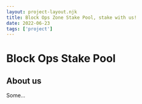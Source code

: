 ```yaml
---
layout: project-layout.njk
title: Block Ops Zone Stake Pool, stake with us!
date: 2022-06-23
tags: ['project']
---
```


# Block Ops Stake Pool 

## About us

Some...
